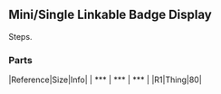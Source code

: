 ## Mini/Single Linkable Badge Display

Steps.

### Parts
|Reference|Size|Info|
| *** | *** | *** |
|R1|Thing|80|


